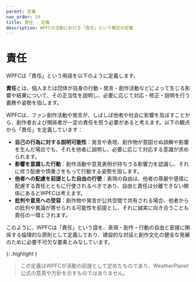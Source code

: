 ```yaml
---
parent: 定義
nav_order: 19
title: 責任 - 定義
description: WPFCの活動における「責任」という概念の定義
---
```


# 責任

WPFCは「責任」という用語を以下のように定義します。

**責任**とは、個人または団体が自身の行動・発言・創作活動などによって生じる影響や結果について、その正当性を説明し、必要に応じて対応・修正・説明を行う義務や姿勢を指します。

WPFCは、ファン創作活動や発言が、しばしば他者や社会に影響を及ぼすことから、創作者および関係者が一定の責任を担う必要があると考えます。以下の観点から「責任」を定義しています：

- **自己の行為に対する説明可能性**：発言や表現、創作物が意図せぬ誤解や影響を生んだ場合でも、それを他者に説明し、必要に応じて対応する意識が求められます。
- **影響を意識した行動**：創作活動や意見表明が持ちうる影響力を認識し、それに伴う配慮や慎重さをもって行動する姿勢を指します。
- **他者への配慮を前提とした自由の行使**：表現の自由は、他者の尊厳や感情に配慮する責任とともに行使されるべきであり、自由と責任は分離できない関係にあるとWPFCは考えます。
- **批判や意見への受容**：創作物や発言が公共空間で共有される場合、他者からの批判や異論が寄せられる可能性を前提とし、それに誠実に向き合うことも責任の一環とされます。

このように、WPFCは「責任」という語を、表現・創作・行動の自由と密接に関係する倫理的な原則として定義しており、建設的な対話と創作文化の健全な発展のために必要不可欠な要素とみなしています。

{: .highlight }
> この定義はWPFCが活動の前提として定めたものであり、WeatherPlanet公式の意見や方針を示すものではありません。
